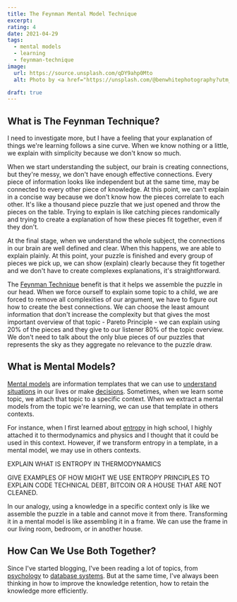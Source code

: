 ```yaml
---
title: The Feynman Mental Model Technique
excerpt:
rating: 4
date: 2021-04-29
tags:
  - mental models
  - learning
  - feynman-technique
image:
  url: https://source.unsplash.com/qDY9ahp0Mto
  alt: Photo by <a href="https://unsplash.com/@benwhitephotography?utm_source=unsplash&utm_medium=referral&utm_content=creditCopyText">Ben White</a> on <a href="https://unsplash.com/s/photos/learning?utm_source=unsplash&utm_medium=referral&utm_content=creditCopyText">Unsplash</a>

draft: true
---
```


## What is The Feynman Technique?

I need to investigate more, but I have a feeling that your explanation of things we're learning follows a sine curve. When we know nothing or a little, we explain with simplicity because we don't know so much.

When we start understanding the subject, our brain is creating connections, but they're messy, we don't have enough effective connections. Every piece of information looks like independent but at the same time, may be connected to every other piece of knowledge. At this point, we can't explain in a concise way because we don't know how the pieces correlate to each other. It's like a thousand piece puzzle that we just opened and throw the pieces on the table. Trying to explain is like catching pieces randomically and trying to create a explanation of how these pieces fit together, even if they don't.

At the final stage, when we understand the whole subject, the connections in our brain are well defined and clear. When this happens, we are able to explain plainly. At this point, your puzzle is finished and every group of pieces we pick up, we can show (explain) clearly because they fit together and we don't have to create complexes explanations, it's straightforward.

The [Feynman Technique](/zettelkasten/the-feynman-technique) benefit is that it helps we assemble the puzzle in our head. When we force ourself to explain some topic to a child, we are forced to remove all complexities of our argument, we have to figure out how to create the best connections. We can choose the least amount information that don't increase the complexity but that gives the most important overview of that topic - Pareto Principle - we can explain using 20% of the pieces and they give to our listener 80% of the topic overview. We don't need to talk about the only blue pieces of our puzzles that represents the sky as they aggregate no relevance to the puzzle draw.

## What is Mental Models?

[Mental models](/zettelkasten/mental-models) are information templates that we can use to [understand situations](/zettelkasten/system-mental-models) in our lives or make [decisions](/zettelkasten/decision-mental-models). Sometimes, when we learn some topic, we attach that topic to a specific context. When we extract a mental models from the topic we're learning, we can use that template in others contexts.

For instance, when I first learned about [entropy](/zettelkasten/entropy) in high school, I highly attached it to thermodynamics and physics and I thought that it could be used in this context. However, if we transform entropy in a template, in a mental model, we may use in others contexts.

EXPLAIN WHAT IS ENTROPY IN THERMODYNAMICS

GIVE EXAMPLES OF HOW MIGHT WE USE ENTROPY PRINCIPLES TO EXPLAIN CODE TECHNICAL DEBT, BITCOIN OR A HOUSE THAT ARE NOT CLEANED.

In our analogy, using a knowledge in a specific context only is like we assemble the puzzle in a table and cannot move it from there. Transforming it in a mental model is like assembling it in a frame. We can use the frame in our living room, bedroom, or in another house.

## How Can We Use Both Together?

Since I've started blogging, I've been reading a lot of topics, from [psychology](/tags/psychology) to [database systems](/tags/database). But at the same time, I've always been thinking in how to improve the knowledge retention, how to retain the knowledge more efficiently.
